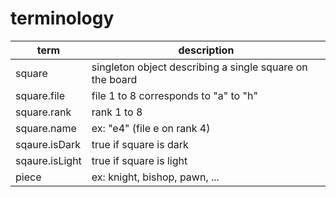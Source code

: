 # terminology

| term           | description                                              |
| -------------- | -------------------------------------------------------- |
| square         | singleton object describing a single square on the board |
| square.file    | file 1 to 8 corresponds to "a" to "h"                    |
| square.rank    | rank 1 to 8                                              |
| square.name    | ex: "e4" (file e on rank 4)                              |
| sqaure.isDark  | true if square is dark                                   |
| sqaure.isLight | true if square is light                                  |
| piece          | ex: knight, bishop, pawn, ...                            |
